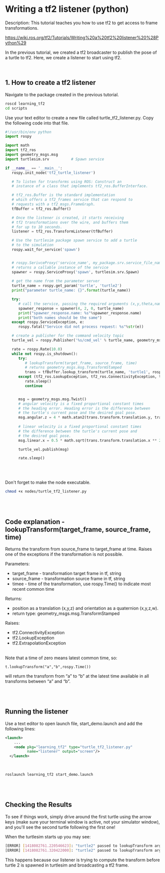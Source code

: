 # Writing a tf2 listener (python)

Description: This tutorial teaches you how to use tf2 to get access to frame transformations.

https://wiki.ros.org/tf2/Tutorials/Writing%20a%20tf2%20listener%20%28Python%29 

In the previous tutorial, we created a tf2 broadcaster to publish the pose of a turtle to tf2. Here, we create a listener to start using tf2.

</br>

## 1. How to create a tf2 listener

Navigate to the package created in the previous tutorial.

```bash
roscd learning_tf2
cd scripts
```

Use your text editor to create a new file called turtle_tf2_listener.py. Copy the following code into that file.

```python
#!/usr/bin/env python  
import rospy

import math
import tf2_ros
import geometry_msgs.msg
import turtlesim.srv          # Spawn service

if __name__ == '__main__':
   rospy.init_node('tf2_turtle_listener')

   # To listen for transforms using ROS: Construct an 
   # instance of a class that implements tf2_ros.BufferInterface.

   # tf2_ros.Buffer is the standard implementation 
   # which offers a tf2_frames service that can respond to 
   # requests with a tf2_msgs.FrameGraph.
   tfBuffer = tf2_ros.Buffer()

   # Once the listener is created, it starts receiving 
   # tf2 transformations over the wire, and buffers them 
   # for up to 10 seconds.
   listener = tf2_ros.TransformListener(tfBuffer)

   # Use the turtlesim package spawn service to add a turtle
   # to the simulation
   rospy.wait_for_service('spawn')


   # rospy.SerivceProxy('service_name', my_package.srv.service_file_name)
   # returns a callable instance of the service
   spawner = rospy.ServiceProxy('spawn', turtlesim.srv.Spawn)
   
   # get the name from the parameter server
   turtle_name = rospy.get_param('turtle', 'turtle2')
   print("parameter turtle_name: {}".format(turtle_name))

   try:
      # call the service, passing the required arguments (x,y,theta,name)
      spawner_response = spawner(4, 2, 0, turtle_name)
      print("spawner_response.name: %s"%spawner_response.name)
      print("both names should be the same")
   except rospy.ServiceException, e:
      rospy.fatal("Service did not process request: %s"%str(e))

   # create a publisher for the command velocity topic
   turtle_vel = rospy.Publisher('%s/cmd_vel' % turtle_name, geometry_msgs.msg.Twist, queue_size=1)

   rate = rospy.Rate(10.0)
   while not rospy.is_shutdown():
      try:
         # lookupTransform(target_frame, source_frame, time)
         # returns geometry_msgs.msg.TransformStamped 
         trans = tfBuffer.lookup_transform(turtle_name, 'turtle1', rospy.Time())
      except (tf2_ros.LookupException, tf2_ros.ConnectivityException, tf2_ros.ExtrapolationException):
         rate.sleep()
         continue


      msg = geometry_msgs.msg.Twist()
      # angular velocity is a fixed proportional constant times
      # the heading error. Heading error is the difference between
      # the turtle's current pose and the desired goal pose.
      msg.angular.z = 4 * math.atan2(trans.transform.translation.y, trans.transform.translation.x)
      
      # linear velocity is a fixed proportional constant times
      # the difference between the turtle's current pose and 
      # the desired goal pose.
      msg.linear.x = 0.5 * math.sqrt(trans.transform.translation.x ** 2 + trans.transform.translation.y ** 2)

      turtle_vel.publish(msg)

      rate.sleep()
```

</br></br>

Don't forget to make the node executable.

```bash
chmod +x nodes/turtle_tf2_listener.py
```

</br></br>

## Code explanation - lookupTransform(target_frame, source_frame, time)

Returns the transform from source_frame to target_frame at time. Raises one of the exceptions if the transformation is not possible.

Parameters:

- target_frame - transformation target frame in tf, string
- source_frame - transformation source frame in tf, string
- timee - time of the transformation, use rospy.Time() to indicate most recent common time

Returns:

- position as a translation (x,y,z) and orientation as a quaternion (x,y,z,w). 
- return type: geometry_msgs.msg.TransformStamped  

Raises:

- tf2.ConnectivityException
- tf2.LookupException
- tf2.ExtrapolationException

</br>
Note that a time of zero means latest common time, so: 

```t.lookupTransform("a","b",rospy.Time())``` 

will return the transform from “a” to “b” at the latest time available in all transforms between “a” and “b”.  

</br></br>

## Running the listener

Use a text editor to open launch file, start_demo.launch and add the following lines:

```xml
<launch>
    ...
    <node pkg="learning_tf2" type="turtle_tf2_listener.py" 
          name="listener" output="screen"/>
  </launch>
```

</br>

```bash
roslaunch learning_tf2 start_demo.launch 
```

</br></br>

## Checking the Results

To see if things work, simply drive around the first turtle using the arrow keys (make sure your terminal window is active, not your simulator window), and you'll see the second turtle following the first one!

When the turtlesim starts up you may see:

```bash
[ERROR] [1418082761.220546623]: "turtle2" passed to lookupTransform argument target_frame does not exist.
[ERROR] [1418082761.320422000]: "turtle2" passed to lookupTransform argument target_frame does not exist.
```

This happens because our listener is trying to compute the transform before turtle 2 is spawned in turtlesim and broadcasting a tf2 frame.

</br></br>